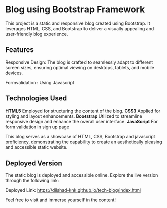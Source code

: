 # Blog using Bootstrap Framework 

This project is a static and responsive blog created using Bootstrap. It leverages HTML, CSS, and Bootstrap to deliver a visually appealing and user-friendly blog experience.

## Features

Responsive Design: The blog is crafted to seamlessly adapt to different screen sizes, ensuring optimal viewing on desktops, tablets, and mobile devices.

Formvalidation : Using Javascript

## Technologies Used


**HTML5** Employed for structuring the content of the blog.
**CSS3** Applied for styling and layout enhancements.
**Bootstrap** Utilized to streamline responsive design and enhance the overall user interface.
**JavaScript** For form validation in sign up page



This blog serves as a showcase of HTML, CSS, Bootstrap and javascript proficiency, demonstrating the capability to create an aesthetically pleasing and accessible static website.

## Deployed Version
The static blog is deployed and accessible online. Explore the live version through the following link:

Deployed Link: https://dilshad-knk.github.io/tech-blog/index.html

Feel free to visit and immerse yourself in the content!
